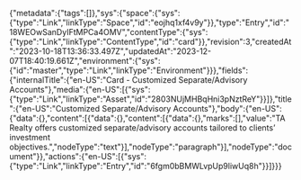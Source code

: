 {"metadata":{"tags":[]},"sys":{"space":{"sys":{"type":"Link","linkType":"Space","id":"eojhq1xf4v9y"}},"type":"Entry","id":"18WEOwSanDyIFtMPCa4OMV","contentType":{"sys":{"type":"Link","linkType":"ContentType","id":"card"}},"revision":3,"createdAt":"2023-10-18T13:36:33.497Z","updatedAt":"2023-12-07T18:40:19.661Z","environment":{"sys":{"id":"master","type":"Link","linkType":"Environment"}}},"fields":{"internalTitle":{"en-US":"Card - Customized Separate/Advisory Accounts"},"media":{"en-US":[{"sys":{"type":"Link","linkType":"Asset","id":"2803NUjMHBqHni3pNztReY"}}]},"title":{"en-US":"Customized Separate/Advisory Accounts"},"body":{"en-US":{"data":{},"content":[{"data":{},"content":[{"data":{},"marks":[],"value":"TA Realty offers customized separate/advisory accounts tailored to clients’ investment objectives.","nodeType":"text"}],"nodeType":"paragraph"}],"nodeType":"document"}},"actions":{"en-US":[{"sys":{"type":"Link","linkType":"Entry","id":"6fgm0bBMWLvpUp9liwUq8h"}}]}}}